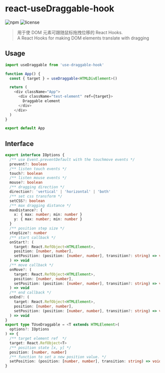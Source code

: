 # react-useDraggable-hook

![npm](https://img.shields.io/npm/v/use-draggable-hook?style=flat-square)
![license](https://img.shields.io/npm/l/use-draggable-hook?style=flat-square)

> 用于使 DOM 元素可跟随鼠标拖拽位移的 React Hooks.  
> A React Hooks for making DOM elements translate with dragging

## Usage

``` typescript
import useDraggable from 'use-draggable-hook'

function App() {
  const { target } = useDraggable<HTMLDivElement>()

  return (
    <div className="App">
      <div className="test-element" ref={target}>
        Draggable element
      </div>
    </div>
  )
}

export default App

```
## Interface
```typescript
export interface IOptions {
  /** use Event.preventDefault with the touchmove events */
  prevent?: boolean
  /** listen touch events */
  touch?: boolean
  /** listen mouse events */
  mouse?: boolean
  /** dragging direction */
  direction?: 'vertical' | 'horizontal' | 'both'
  /** set css transform */
  setCSS?: boolean
  /** max dragging distance */
  maxDistance?: {
    x: { max: number; min: number }
    y: { max: number; min: number }
  }
  /** position step size */
  stepSize?: number
  /** start callback */
  onStart?: (
    target: React.RefObject<HTMLElement>,
    position: [number, number],
    setPosition: (position: [number, number], transition?: string) => void
  ) => void
  /** move callback */
  onMove?: (
    target: React.RefObject<HTMLElement>,
    position: [number, number],
    setPosition: (position: [number, number], transition?: string) => void
  ) => void
  /** end callback */
  onEnd?: (
    target: React.RefObject<HTMLElement>,
    position: [number, number],
    setPosition: (position: [number, number], transition?: string) => void
  ) => void
}
export type TUseDraggable = <T extends HTMLElement>(
  options?: IOptions
) => {
  /** target element ref  */
  target: React.RefObject<T>
  /** position state [x, y] */
  position: [number, number]
  /** function to set a new position value. */
  setPosition: (position: [number, number], transition: string) => void
}

```
